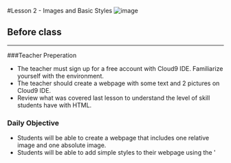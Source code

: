 #Lesson 2 - Images and Basic Styles 
![image](http://i.imgur.com/LnFsXHH.png)

## Before class
---
###Teacher Preperation
* The teacher must sign up for a free account with Cloud9 IDE. Familiarize yourself with the environment. 
* The teacher should create a webpage with some text and 2 pictures on Cloud9 IDE.
* Review what was covered last lesson to understand the level of skill students have with HTML. 


### Daily Objective

* Students will be able to create a webpage that includes one relative image and one absolute image.
* Students will be able to add simple styles to their webpage using the '<style>' tag. 


### Key points

* A relative URL is saved locally within your library.
* An absolute URL is a link to something saved online.
* CSS adds styles to our webpages. Normally we link to a style sheet but today we will use quick styles in a <style> tag

### Assessment

1. Review each student’s webpage after class 



### Vocabulary

* Absolute URL
* Relative URL
* CSS
* IDE (Intergrated Development Environment)
* <img src=” “>


